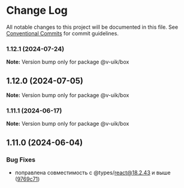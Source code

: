 # Change Log

All notable changes to this project will be documented in this file.
See [Conventional Commits](https://conventionalcommits.org) for commit guidelines.

### 1.12.1 (2024-07-24)

**Note:** Version bump only for package @v-uik/box





## 1.12.0 (2024-07-05)

**Note:** Version bump only for package @v-uik/box





### 1.11.1 (2024-06-17)

**Note:** Version bump only for package @v-uik/box





## 1.11.0 (2024-06-04)


### Bug Fixes

* поправлена совместимость с @types/react@18.2.43 и выше ([9769c71](#))
